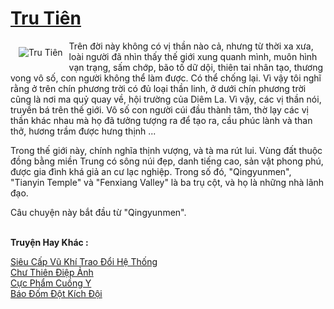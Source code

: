 <a href="https://truyenwiki.net/tru-tien.36845/" title="Tru Tiên"><h1>Tru Tiên</h1></a><div style="display:table"><img align="right" style="float: left; padding: 10px;" src="https://truyenwiki.net/a/img/str/src/36845.jpg" alt="Tru Tiên">Trên đời này không có vị thần nào cả, nhưng từ thời xa xưa, loài người đã nhìn thấy thế giới xung quanh mình, muôn hình vạn trạng, sấm chớp, bão tố dữ dội, thiên tai nhân tạo, thương vong vô số, con người không thể làm được. Có thể chống lại. Vì vậy tôi nghĩ rằng ở trên chín phương trời có đủ loại thần linh, ở dưới chín phương trời cũng là nơi ma quỷ quay về, hội trường của Diêm La. Vì vậy, các vị thần nói, truyền bá trên thế giới. Vô số con người cúi đầu thành tâm, thờ lạy các vị thần khác nhau mà họ đã tưởng tượng ra để tạo ra, cầu phúc lành và than thở, hương trầm được hưng thịnh ...<p></p> Trong thế giới này, chính nghĩa thịnh vượng, và tà ma rút lui. Vùng đất thuộc đồng bằng miền Trung có sông núi đẹp, danh tiếng cao, sản vật phong phú, được gia đình khá giả an cư lạc nghiệp. Trong số đó, "Qingyunmen", "Tianyin Temple" và "Fenxiang Valley" là ba trụ cột, và họ là những nhà lãnh đạo.<p></p> Câu chuyện này bắt đầu từ "Qingyunmen".</div><p><br><b>Truyện Hay Khác :</b></p><a href="https://truyenwiki.net/sieu-cap-vu-khi-trao-doi-he-thong.36970/" alt="Siêu Cấp Vũ Khí Trao Đổi Hệ Thống">Siêu Cấp Vũ Khí Trao Đổi Hệ Thống</a><br/><a href="https://sangtacviet.wordpress.com/2020/10/22/chu-thien-diep-anh/" alt="Chư Thiên Điệp Ảnh">Chư Thiên Điệp Ảnh</a><br/><a href="https://github.com/nownovels/topcv/tree/master/truyenhay/35605" alt="Cực Phẩm Cuồng Y">Cực Phẩm Cuồng Y</a><br/><a href="https://sangtacviet.wordpress.com/2020/10/22/bao-dom-dot-kich-doi/" alt="Báo Đốm Đột Kích Đội">Báo Đốm Đột Kích Đội</a><br/>